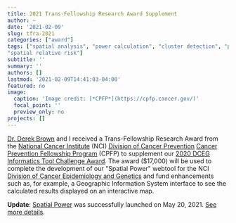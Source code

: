 ```yaml
---
title: 2021 Trans-Fellowship Research Award Supplement
author: ~
date: '2021-02-09'
slug: tfra-2021
categories: ["award"]
tags: ["spatial analysis", "power calculation", "cluster detection", "point pattern", "kernel density estimation", 
"spatial relative risk"]
subtitle: ''
summary: ''
authors: []
lastmod: '2021-02-09T14:41:03-04:00'
featured: no
image:
  caption: 'Image credit: [*CPFP*](https://cpfp.cancer.gov/)'
  focal_point: ''
  preview_only: no
projects: []
---
```


[Dr. Derek Brown](https://orcid.org/0000-0001-8393-1713) and I received a Trans-Fellowship Research Award from the [National Cancer Institute](https://www.cancer.gov/) (NCI) [Division of Cancer Prevention](https://prevention.cancer.gov/) [Cancer Prevention Fellowship Program](https://cpfp.cancer.gov/) (CPFP) to supplement our [2020 DCEG Informatics Tool Challenge Award](/post/tools). The award ($17,000) will be used to complete the development of our "Spatial Power" webtool for the NCI [Division of Cancer Epidemiology and Genetics](https://dceg.cancer.gov/) and fund enhancements such as, for example, a Geographic Information System interface to see the calculated results displayed on an interactive map.

**Update**: [Spatial Power](https://analysistools.cancer.gov/spatial-power) was successfully launched on May 20, 2021. [See more details](/post/spatial-power).
